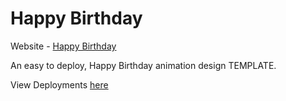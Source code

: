 # Happy Birthday

Website - [Happy Birthday](https://vishal-1518.github.io/happy-birthday/)

An easy to deploy, Happy Birthday animation design TEMPLATE.

View Deployments [here](https://github.com/vishal-1518/happy-birthday/deployments)

